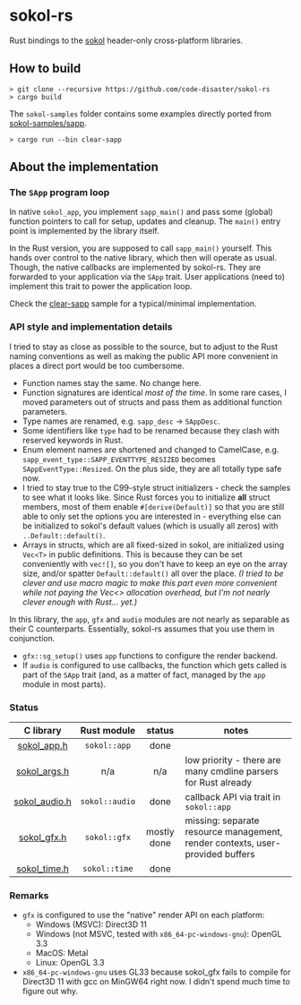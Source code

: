 # sokol-rs

Rust bindings to the [sokol](https://github.com/floooh/sokol) header-only cross-platform libraries.

## How to build

~~~
> git clone --recursive https://github.com/code-disaster/sokol-rs
> cargo build
~~~

The `sokol-samples` folder contains some examples directly ported from [sokol-samples/sapp](https://github.com/floooh/sokol-samples/tree/master/sapp).

~~~
> cargo run --bin clear-sapp 
~~~

## About the implementation

### The `SApp` program loop

In native `sokol_app`, you implement `sapp_main()` and pass some (global) function pointers to call for setup, updates and cleanup. The `main()` entry point is implemented by the library itself.

In the Rust version, you are supposed to call `sapp_main()` yourself. This hands over control to the native library, which then will operate as usual. Though, the native callbacks are implemented by sokol-rs. They are forwarded to your application via the `SApp` trait. User applications (need to) implement this trait to power the application loop.

Check the [clear-sapp](https://github.com/code-disaster/sokol-rs/blob/master/sokol-samples/clear-sapp/src/main.rs) sample for a typical/minimal implementation.

### API style and implementation details

I tried to stay as close as possible to the source, but to adjust to the Rust naming conventions as well as making the public API more convenient in places a direct port would be too cumbersome.

- Function names stay the same. No change here.
- Function signatures are identical _most of the time_. In some rare cases, I moved parameters out of structs and pass them as additional function parameters.
- Type names are renamed, e.g. `sapp_desc` -> `SAppDesc`.
- Some identifiers like `type` had to be renamed because they clash with reserved keywords in Rust.
- Enum element names are shortened and changed to CamelCase, e.g. `sapp_event_type::SAPP_EVENTTYPE_RESIZED` becomes `SAppEventType::Resized`. On the plus side, they are all totally type safe now.
- I tried to stay true to the C99-style struct initializers - check the samples to see what it looks like. Since Rust forces you to initialize __all__ struct members, most of them enable `#[derive(Default)]` so that you are still able to only set the options you are interested in - everything else can be initialized to sokol's default values (which is usually all zeros) with `..Default::default()`.
- Arrays in structs, which are all fixed-sized in sokol, are initialized using `Vec<T>` in public definitions. This is because they can be set conveniently with `vec![]`, so you don't have to keep an eye on the array size, and/or spatter `Default::default()` all over the place. _(I tried to be clever and use macro magic to make this part even more convenient while not paying the Vec<> allocation overhead, but I'm not nearly clever enough with Rust... yet.)_

In this library, the `app`, `gfx` and `audio` modules are not nearly as separable as their C counterparts. Essentially, sokol-rs assumes that you use them in conjunction.

- `gfx::sg_setup()` uses `app` functions to configure the render backend.
- If `audio` is configured to use callbacks, the function which gets called is part of the `SApp` trait (and, as a matter of fact, managed by the `app` module in most parts).

### Status

C library | Rust module | status | notes
:---: | :---: | :---: | ---
[sokol_app.h](https://github.com/floooh/sokol/blob/master/sokol_app.h) | `sokol::app` | done |
[sokol_args.h](https://github.com/floooh/sokol/blob/master/sokol_args.h) | n/a | n/a | low priority - there are many cmdline parsers for Rust already
[sokol_audio.h](https://github.com/floooh/sokol/blob/master/sokol_audio.h) | `sokol::audio` | done | callback API via trait in `sokol::app`
[sokol_gfx.h](https://github.com/floooh/sokol/blob/master/sokol_gfx.h) | `sokol::gfx` | mostly done | missing: separate resource management, render contexts, user-provided buffers
[sokol_time.h](https://github.com/floooh/sokol/blob/master/sokol_time.h) | `sokol::time` | done |

### Remarks

- `gfx` is configured to use the "native" render API on each platform:
  - Windows (MSVC): Direct3D 11
  - Windows (not MSVC, tested with `x86_64-pc-windows-gnu`): OpenGL 3.3
  - MacOS: Metal
  - Linux: OpenGL 3.3
- `x86_64-pc-windows-gnu` uses GL33 because sokol_gfx fails to compile for Direct3D 11 with gcc on MinGW64 right now. I didn't spend much time to figure out why.
